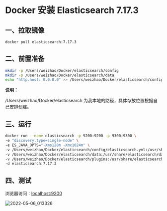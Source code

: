 # Docker 安装 Elasticsearch 7.17.3

## 一、拉取镜像

```bash
docker pull elasticsearch:7.17.3
```

## 二、前置准备

```bash
mkdir -p /Users/weizhao/Docker/elasticsearch/config
mkdir -p /Users/weizhao/Docker/elasticsearch/data
echo "http.host: 0.0.0.0" >> /Users/weizhao/Docker/elasticsearch/config/elasticsearch.yml
```

**说明：**

/Users/weizhao/Docker/elasticsearch 为我本地的路径，具体存放位置根据自己安排创建。

## 三、运行

```bash
docker run --name elasticsearch -p 9200:9200 -p 9300:9300 \
-e "discovery.type=single-node" \
-e ES_JAVA_OPTS="-Xms128m -Xmx1024m" \
-v /Users/weizhao/Docker/elasticsearch/config/elasticsearch.yml:/usr/share/elasticsearch/config/elasticsearch.yml \
-v /Users/weizhao/Docker/elasticsearch/data:/usr/share/elasticsearch/data \
-v /Users/weizhao/Docker/elasticsearch/plugins:/usr/share/elasticsearch/plugins \
-d elasticsearch:7.17.3
```

## 四、测试

浏览器访问：[localhost:9200](http://localhost:9200/)

![2022-05-06_013326](https://img.qinweizhao.com/2022/05/2022-05-06_013326.png)
